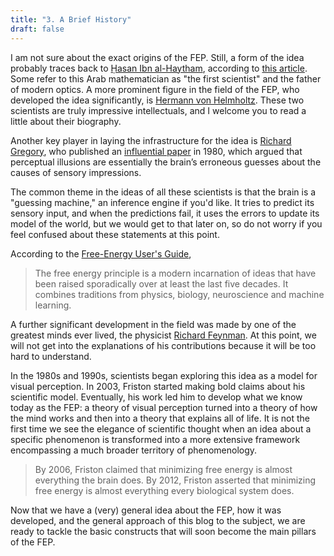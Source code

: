 ```yaml
---
title: "3. A Brief History"
draft: false
---
```


I am not sure about the exact origins of the FEP. Still, a form of the idea probably traces back to [Ḥasan Ibn al-Haytham](https://en.wikipedia.org/wiki/Ibn_al-Haytham), according to [this article](https://www.quantamagazine.org/to-be-energy-efficient-brains-predict-their-perceptions-20211115/). Some refer to this Arab mathematician as "the first scientist" and the father of modern optics. A more prominent figure in the field of the FEP, who developed the idea significantly, is [Hermann von Helmholtz](https://en.wikipedia.org/wiki/Hermann_von_Helmholtz). These two scientists are truly impressive intellectuals, and I welcome you to read a little about their biography.

Another key player in laying the infrastructure for the idea is [Richard Gregory](https://en.wikipedia.org/wiki/Richard_Gregory), who published an [influential paper](https://royalsocietypublishing.org/doi/10.1098/rstb.1980.0090) in 1980, which argued that perceptual illusions are essentially the brain’s erroneous guesses about the causes of sensory impressions.

The common theme in the ideas of all these scientists is that the brain is a "guessing machine," an inference engine if you'd like. It tries to predict its sensory input, and when the predictions fail, it uses the errors to update its model of the world, but we would get to that later on, so do not worry if you feel confused about these statements at this point.

According to the [Free-Energy User's Guide](https://philarchive.org/rec/MANFEA-2),

> The free energy principle is a modern incarnation of ideas that have been raised sporadically over at least the last five decades. It combines traditions from physics, biology, neuroscience and machine learning.

A further significant development in the field was made by one of the greatest minds ever lived, the physicist [Richard Feynman](https://en.wikipedia.org/wiki/Richard_Feynman). At this point, we will not get into the explanations of his contributions because it will be too hard to understand.

In the 1980s and 1990s, scientists began exploring this idea as a model for visual perception. In 2003, Friston started making bold claims about his scientific model. Eventually, his work led him to develop what we know today as the FEP: a theory of visual perception turned into a theory of how the mind works and then into a theory that explains all of life. It is not the first time we see the elegance of scientific thought when an idea about a specific phenomenon is transformed into a more extensive framework encompassing a much broader territory of phenomenology.

> By 2006, Friston claimed that minimizing free energy is almost everything the brain does. By 2012, Friston asserted that minimizing free energy is almost everything every biological system does.

Now that we have a (very) general idea about the FEP, how it was developed, and the general approach of this blog to the subject, we are ready to tackle the basic constructs that will soon become the main pillars of the FEP.
